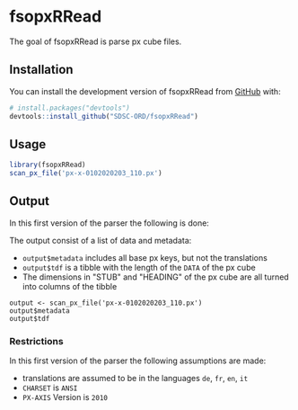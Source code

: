 
# fsopxRRead

<!-- badges: start -->
<!-- badges: end -->

The goal of fsopxRRead is parse px cube files.

## Installation

You can install the development version of fsopxRRead from [GitHub](https://github.com/) with:

``` r
# install.packages("devtools")
devtools::install_github("SDSC-ORD/fsopxRRead")
```

## Usage

``` r
library(fsopxRRead)
scan_px_file('px-x-0102020203_110.px')
```

## Output

In this first version of the parser the following is done:

The output consist of a list of data and metadata:
- `output$metadata` includes all base px keys, but not the translations
- `output$tdf` is a tibble with the length of the `DATA` of the px cube 
- The dimensions in "STUB" and "HEADING" of the px cube are all turned into columns of the tibble

```
output <- scan_px_file('px-x-0102020203_110.px')
output$metadata
output$tdf
```

### Restrictions

In this first version of the parser the following assumptions are made:

- translations are assumed to be in the languages `de`, `fr`, `en`, `it`
- `CHARSET` is `ANSI`
- `PX-AXIS` Version is `2010`
